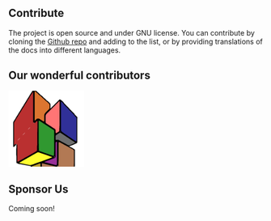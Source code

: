 ## Contribute

The project is open source and under GNU license. You can contribute by cloning the [Github repo](https://github.com/CSumm/helpmepoc) and adding to the list, or by providing translations of the docs into different languages.

## Our wonderful contributors
<a href="https://www.github.com/csumm">
<img 
src="../.vuepress/public/images/carlgithub.png"
width="150px"
height="150px"
/>
</a>

## Sponsor Us
Coming soon!
